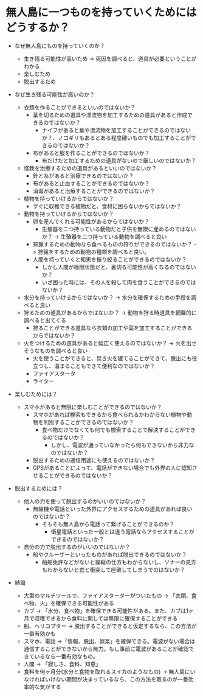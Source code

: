 # 無人島に一つものを持っていくためにはどうするか？


- なぜ無人島にものを持っていくのか？
  - 生き残る可能性が高いため -> 死因を調べると、道具が必要ということがわかる
  - 楽しむため
  - 脱出するため

- なぜ生き残る可能性が高いのか？
  - 衣類を作ることができるといいのではないか？
    - 葉を切るための道具や漂流物を加工するための道具があると作成できるのではないか？
      - ナイフがあると葉や漂流物を加工することができるのではないか？、ノコギリもあるとある程度硬いものでも加工することができるのではないか？
    - 布があると服を作ることができるのではないか？
      - 布だけだと加工するための道具がないので厳しいのではないか？
  - 怪我を治療するための道具があるといいのではないか？
    - 針と糸があると治療できるのではないか？
    - 布があると止血することができるのではないか？
    - 消毒があると治療することができるのではないか？
  - 植物を持っていけるからではないか？
    - すぐに収穫できる植物だと、食材に困らないからではないか？
  - 動物を持っていけるからではないか？
    - 卵を産んでくれる可能性があるからではないか？
      - 生殖器を二つ持っている動物だと子供を無限に産めるのではないか？ -> 生殖器を二つ持っている動物を調べると良い
    - 狩猟するための動物なら食べるものの狩りができるのではないか？ -> 狩猟をするための動物の種類を調べると良い。
    - 人間を持っていくと知恵を振り絞ることができるのではないか？
      - しかし人間が極限状態だと、裏切る可能性が高くなるのではないか？
      - いざ困った時には、その人を殺して肉を食うことができるのではないか？
  - 水分を持っていけるからではないか？ -> 水分を確保するための手段を調べると良い
  - 狩るための道具があるからではないか？ -> 動物を狩る時道具を網羅的に調べると出てくる
    - 狩ることができる道具なら衣類の加工や葉を加工することができるからではないか？
  - 火をつけるための道具があると幅広く使えるのではないか？ -> 火を出せそうなものを調べると良い
    - 火を使うことができると、焚き火を建てることができて、脱出にも役立つし、温まることもできて便利なのではないか？
    - ファイアスタータ
    - ライター

- 楽しむためには？
  - スマホがあると無限に楽しむことができるのではないか？
    - スマホがあれば検索もできるから食べられるかわからない植物や動物を判別することができるのではないか？
      - 食べ物だけでなくても何でも検索することで解決することができるのではないか？
        - しかし、電波が通っていなかったら何もできないから非力なのではないか？
    - 脱出するための通信用途にも使えるのではないか？
    - GPSがあることによって、電話ができない場合でも外界の人に認知させることができるのではないか？

- 脱出するためには？
  - 他人の力を使って脱出するのがいいのではないか？
    - 無線機や電話といった外界にアクセスするための道具があれば良いのではないか？
      - そもそも無人島から電話って繋げることができるのか？
        - 衛星電話といった一般とは違う電話ならアクセスすることができるのではないか？
  - 自分の力で脱出するのがいいのではないか？
    - 船やクルーザーといったものがあれば脱出できるのではないか？
      - 船舶免許などがないと操縦の仕方もわからないし、ソナーの見方もわからないと岩と衝突して座礁してしまうでのはないか？

- 結論
  - 大型のマルチツールで、ファイアスターターがついたもの -> 「衣類、食べ物、火」を確保できる可能性がある
  - カブ -> 「水分、食べ物」を確保できる可能性がある。また、カブは1ヶ月で収穫できるから食料に関しては無限に確保することができる
  - 船、ヘリコプター -> 脱出することができると仮定するなら、この方法が一番有効かも
  - スマホ、電話 ->「情報、脱出、娯楽」を確保できる。電波がない場合は通信することができないから無力。もし事前に電波があることが確認できているなら一番有効なもの。
  - 人間 -> 「寂しさ、食料、知恵」
  - 食料を何ヶ月分(水分と食物を取れるスイカのようなもの) -> 無人島にいなければいけない期間が決まっているなら、この方法を取るのが一番効率的な気がする
